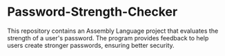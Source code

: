 # Password-Strength-Checker
This repository contains an Assembly Language project that evaluates the strength of a user's password. The program provides feedback to help users create stronger passwords, ensuring better security.
